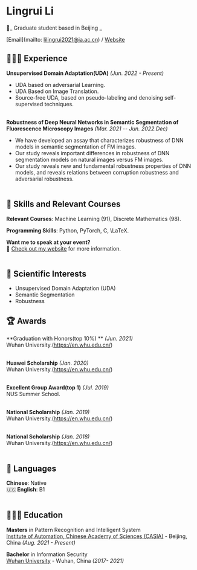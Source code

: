# Lingrui Li

🌱_ Graduate student based in Beijing _ <br>

[Email](mailto: lilingrui2021@ia.ac.cn) / [Website]([https://workwithcarolyn.com/](https://lingrayy.github.io/)) 
<!-- / [LinkedIn](https://www.linkedin.com/in/carolstran/) / [GitHub](https://github.com/carolstran/) / [Twitter](https://twitter.com/carolstran/) / [DEV](https://dev.to/carolstran/) -->

## 👩🏼‍💻 Experience

**Unsupervised Domain Adaptation(UDA)**  _(Jun. 2022 - Present)_ <br>
  - UDA based on adversarial Learning.
  - UDA Based on Image Translation.
  - Source-free UDA, based on pseudo-labeling and denoising self-supervised techniques.
<br><br>

**Robustness of Deep Neural Networks in Semantic Segmentation of Fluorescence Microscopy Images**  _(Mar. 2021 -- Jun. 2022.Dec)_ <br>
  - We have developed an assay that characterizes robustness of DNN models in semantic segmentation of FM images.
  - Our study reveals important differences in robustness of DNN segmentation models on natural images versus FM images.
  - Our study reveals new and fundamental robustness properties of DNN models, and reveals relations between corruption robustness and adversarial robustness.
<br><br>


## 💫 Skills and Relevant Courses
**Relevant Courses**: Machine Learning (91), Discrete Mathematics (98).

**Programming Skills**: Python, PyTorch, C, \LaTeX.


<!-- **Co-Organizer** @ [QueerJS](https://queerjs.com/) _(Jun 2019 - Dec 2021)_<br>
🏳️‍🌈 A meetup for everyone where queer speakers take the stage.
  - Selected speakers and scheduling events
  - Fostered an inclusive community and enforced the code of conduct
  - 🐻 _Previously co-organized [BerlinJS](https://berlinjs.org/) from May 2018 - May 2020_
  <br><br> -->
  

**Want me to speak at your event?**
<br>💖 [Check out my website](https://lingrayy.github.io/) for more information.
<br><br>

## 💖 Scientific Interests
 - Unsupervised Domain Adaptation (UDA)
 - Semantic Segmentation
 - Robustness
  
  
## 🏆 Awards

**Graduation with Honors(top 10%) **  _(Jun. 2021)_ <br>
Wuhan University.(https://en.whu.edu.cn/)
<br><br>

**Huawei Scholarship** _(Jan. 2020)_ <br>
Wuhan University.(https://en.whu.edu.cn/)
<br><br>

**Excellent Group Award(top 1)** _(Jul. 2019)_ <br>
NUS Summer School.
<br><br>

**National Scholarship** _(Jan. 2019)_ <br>
Wuhan University.(https://en.whu.edu.cn/)
<br><br>

**National Scholarship** _(Jan. 2018)_ <br>
Wuhan University.(https://en.whu.edu.cn/)
<br><br>

## 💬 Languages

 **Chinese**: Native <br>
🇺🇸 **English**: B1
<br><br>

## 👩🏼‍🎓 Education

**Masters** in Pattern Recognition and Intelligent System<br>
[Institute of Automation, Chinese Academy of Sciences (CASIA)](https://www.spiced-academy.com/) - Beijing, China _(Aug. 2021 - Present)_ <br>

**Bachelor** in Information Security<br>
[Wuhan University](https://en.whu.edu.cn/) - Wuhan, China _(2017- 2021)_


